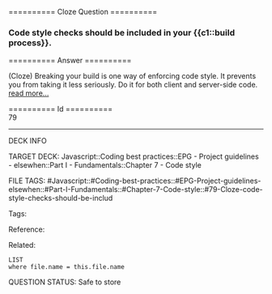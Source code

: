 ========== Cloze Question ==========

###  Code style checks should be included in your {{c1::build process}}.  

========== Answer ==========  

(Cloze) Breaking your build is one way of enforcing code style. It prevents you from taking it less seriously. Do it for both client and server-side code. [read more...](https://www.robinwieruch.de/react-eslint-webpack-babel/)

========== Id ==========  
79

---

DECK INFO

TARGET DECK: Javascript::Coding best practices::EPG - Project guidelines - elsewhen::Part I - Fundamentals::Chapter 7 - Code style

FILE TAGS: #Javascript::#Coding-best-practices::#EPG-Project-guidelines-elsewhen::#Part-I-Fundamentals::#Chapter-7-Code-style::#79-Cloze-code-style-checks-should-be-includ

Tags:

Reference:

Related:

```dataview
LIST
where file.name = this.file.name
````
QUESTION STATUS: Safe to store
